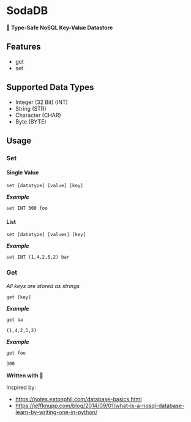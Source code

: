 # SodaDB
**🥤 Type-Safe NoSQL Key-Value Datastore**

Features
---
- get
- set

Supported Data Types
---
- Integer (32 Bit) (INT)
- String (STR)
- Character (CHAR)
- Byte (BYTE)

Usage
---
### Set
#### Single Value
```
set [datatype] [value] [key]
```
***Example*** 
```
set INT 300 foo
```

#### List
```
set [datatype] [values] [key]
```
***Example*** 
```
set INT (1,4,2,5,2) bar
```


### Get
*All keys are stored as strings*
```
get [key]
```
***Example*** 
```
get ba
```
```bash
(1,4,2,5,2)
```
***Example*** 
```
get foo
```
```bash
300
```


**Written with 💙**





Inspired by: 
- https://notes.eatonphil.com/database-basics.html
- https://jeffknupp.com/blog/2014/09/01/what-is-a-nosql-database-learn-by-writing-one-in-python/

